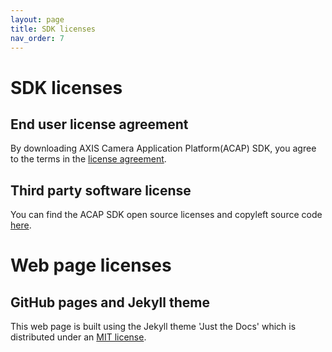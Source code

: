 ```yaml
---
layout: page
title: SDK licenses
nav_order: 7
---
```


# SDK licenses

## End user license agreement

By downloading AXIS Camera Application Platform(ACAP) SDK, you agree to the terms in the [license agreement](https://www.axis.com/techsup/developer_doc/EULA/LICENSE.pdf).

## Third party software license

You can find the ACAP SDK open source licenses and copyleft source code [here](http://acap-artifacts.s3-website.eu-north-1.amazonaws.com/).

# Web page licenses

## GitHub pages and Jekyll theme

This web page is built using the Jekyll theme 'Just the Docs' which is distributed under an [MIT license](https://github.com/just-the-docs/just-the-docs/blob/main/LICENSE.txt).
